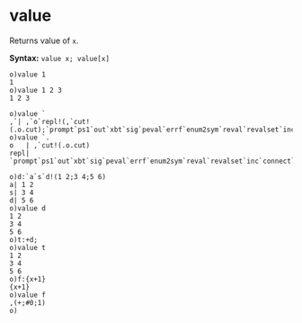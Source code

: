 # value

Returns value of `x`.

**Syntax:** ```value x; value[x]```

```o
o)value 1
1
o)value 1 2 3
1 2 3
```
```o
o)value `
,`| ,`o`repl!(,`cut!(.o.cut);`prompt`ps1`out`xbt`sig`peval`errf`enum2sym`reval`revalset`inc`connect`rget`klen`keys`va..
o)value `.
o   | ,`cut!(.o.cut)
repl| `prompt`ps1`out`xbt`sig`peval`errf`enum2sym`reval`revalset`inc`connect`rget`klen`keys`vals`loadns`delns`syncCha..
```
```o
o)d:`a`s`d!(1 2;3 4;5 6)
a| 1 2
s| 3 4
d| 5 6
o)value d
1 2
3 4
5 6
o)t:+d;
o)value t
1 2
3 4
5 6
o)f:{x+1}
{x+1}
o)value f
,(+;#0;1)
o)
```
